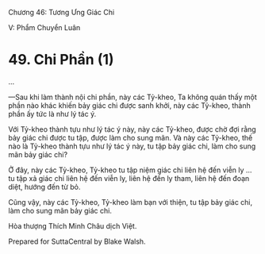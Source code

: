  

Chương 46: Tương Ưng Giác Chi

V: Phẩm Chuyển Luân

# 49\. Chi Phần (1)

…

—Sau khi làm thành nội chi phần, này các Tỷ-kheo, Ta không quán thấy một phần nào khác khiến bảy giác chi được sanh khởi, này các Tỷ-kheo, thành phần ấy tức là như lý tác ý.

Với Tỷ-kheo thành tựu như lý tác ý này, này các Tỷ-kheo, được chờ đợi rằng bảy giác chi được tu tập, được làm cho sung mãn. Và này các Tỷ-kheo, thế nào là Tỷ-kheo thành tựu như lý tác ý này, tu tập bảy giác chi, làm cho sung mãn bảy giác chi?

Ở đây, này các Tỷ-kheo, Tỷ-kheo tu tập niệm giác chi liên hệ đến viễn ly … tu tập xả giác chi liên hệ đến viễn ly, liên hệ đến ly tham, liên hệ đến đoạn diệt, hướng đến từ bỏ.

Cũng vậy, này các Tỷ-kheo, Tỷ-kheo làm bạn với thiện, tu tập bảy giác chi, làm cho sung mãn bảy giác chi.

Hòa thượng Thích Minh Châu dịch Việt.

Prepared for SuttaCentral by Blake Walsh.
